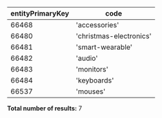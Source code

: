 | entityPrimaryKey | code                    |
| ---------------- | ----------------------- |
| 66468            | 'accessories'           |
| 66480            | 'christmas-electronics' |
| 66481            | 'smart-wearable'        |
| 66482            | 'audio'                 |
| 66483            | 'monitors'              |
| 66484            | 'keyboards'             |
| 66537            | 'mouses'                |

**Total number of results:** 7